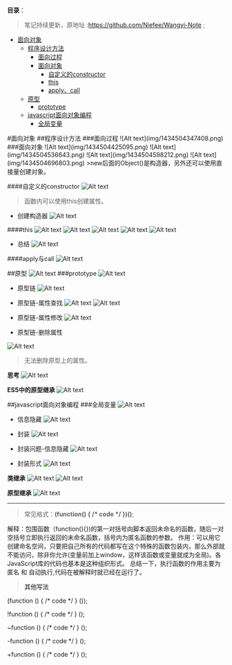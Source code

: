 **目录**：

>笔记持续更新，原地址 :https://github.com/Niefee/Wangyi-Note ;

<ul>
<li><a href="#面向对象">面向对象</a><ul>
<li><a href="#程序设计方法">程序设计方法</a><ul>
<li><a href="#面向过程">面向过程</a></li>
<li><a href="#面向对象-1">面向对象</a><ul>
<li><a href="#自定义的constructor">自定义的constructor</a></li>
<li><a href="#this">this</a></li>
<li><a href="#apply与call">apply、call</a></li>
</ul>
</li>
</ul>
</li>
<li><a href="#原型">原型</a><ul>
<li><a href="#prototype">prototype</a></li>
</ul>
</li>
<li><a href="#javascript面向对象编程">javascript面向对象编程</a><ul>
<li><a href="#全局变量">全局变量</a></li>
</ul>
</li>
</ul>
</li>
</ul>
#面向对象
##程序设计方法
###面向过程
![Alt text](img/1434504347408.png)
###面向对象
![Alt text](img/1434504425095.png)
![Alt text](img/1434504536643.png)
![Alt text](img/1434504598212.png)
![Alt text](img/1434504696803.png)
>new后面的Object()是构造器，另外还可以使用直接量创建对象。

####自定义的constructor
![Alt text](img/1434505002564.png)
>函数内可以使用this创建属性。

 - 创建构造器
![Alt text](img/1434505144669.png)

####this
![Alt text](img/1434505447032.png)
![Alt text](img/1434505605176.png)
![Alt text](img/1434505825985.png)
![Alt text](img/1434505936814.png)
![Alt text](img/1434506114042.png)
 - 总结
![Alt text](img/1434506137238.png)

####apply与call
![Alt text](img/1434506374488.png)

##原型
![Alt text](img/1434530332030.png)
###prototype
![Alt text](img/1434531373653.png)
 - 原型链
![Alt text](img/1434531608479.png)

 - 原型链-属性查找
![Alt text](img/1434542649975.png)
![Alt text](img/1434542670486.png)

 - 原型链-属性修改
![Alt text](img/1434542854079.png)

 - 原型链-删除属性

![Alt text](img/1434542950304.png)
>无法删除原型上的属性。

**思考**
![Alt text](img/1434543012037.png)

**ES5中的原型继承**
![Alt text](img/1434543198849.png)

##javascript面向对象编程
###全局变量
![Alt text](img/1434543701712.png)

 - 信息隐藏
![Alt text](img/1434543895455.png)

 - 封装
![Alt text](img/1434544032117.png)

 - 封装问题-信息隐藏
![Alt text](img/1434544304619.png)

 - 封装形式
![Alt text](img/1434544438141.png)

**类继承**
![Alt text](img/1434544573058.png)
![Alt text](img/1434544767977.png)

**原型继承**
![Alt text](img/1434544888755.png)

---

>常见格式：**(function() { /* code */ })()**;

解释：包围函数（function(){})的第一对括号向脚本返回未命名的函数，随后一对空括号立即执行返回的未命名函数，括号内为匿名函数的参数。
作用：可以用它创建命名空间，只要把自己所有的代码都写在这个特殊的函数包装内，那么外部就不能访问，除非你允许(变量前加上window，这样该函数或变量就成为全局)。各JavaScript库的代码也基本是这种组织形式。
总结一下，执行函数的作用主要为 匿名 和 自动执行,代码在被解释时就已经在运行了。

>**其他写法**

(function () { /* code */ } ()); 

!function () { /* code */ } ();

~function () { /* code */ } ();

-function () { /* code */ } ();

+function () { /* code */ } ();